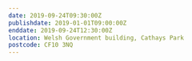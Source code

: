 ```yaml
---
date: 2019-09-24T09:30:00Z
publishdate: 2019-01-01T09:00:00Z
enddate: 2019-09-24T12:30:00Z 
location: Welsh Government building, Cathays Park
postcode: CF10 3NQ
---
```


